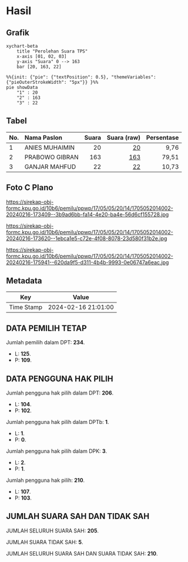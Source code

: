 # Hasil

## Grafik

```mermaid
xychart-beta
    title "Perolehan Suara TPS"
    x-axis [01, 02, 03]
    y-axis "Suara" 0 --> 163
    bar [20, 163, 22]
```

```mermaid
%%{init: {"pie": {"textPosition": 0.5}, "themeVariables": {"pieOuterStrokeWidth": "5px"}} }%%
pie showData
    "1" : 20
    "2" : 163
    "3" : 22
```

## Tabel

| No. | Nama Paslon    | Suara | Suara (raw) | Persentase |
|:--- |:-------------- | -----:| -----------:| ----------:|
| 1   | ANIES MUHAIMIN | 20    | [20][p-1]   | 9,76       |
| 2   | PRABOWO GIBRAN | 163   | [163][p-2]  | 79,51      |
| 3   | GANJAR MAHFUD  | 22    | [22][p-3]   | 10,73      |


[p-1]: https://github.com/gigit-pemilu/pemilu-2024-17-bengkulu/blob/main/pilpres/hitung-suara/sub/17-bengkulu/sub/05-seluma/sub/05-semidang-alas-maras/sub/2014-gunung-bantan/sub/002-tps/sub/paslon-1.txt
[p-2]: https://github.com/gigit-pemilu/pemilu-2024-17-bengkulu/blob/main/pilpres/hitung-suara/sub/17-bengkulu/sub/05-seluma/sub/05-semidang-alas-maras/sub/2014-gunung-bantan/sub/002-tps/sub/paslon-2.txt
[p-3]: https://github.com/gigit-pemilu/pemilu-2024-17-bengkulu/blob/main/pilpres/hitung-suara/sub/17-bengkulu/sub/05-seluma/sub/05-semidang-alas-maras/sub/2014-gunung-bantan/sub/002-tps/sub/paslon-3.txt

## Foto C Plano

https://sirekap-obj-formc.kpu.go.id/10b6/pemilu/ppwp/17/05/05/20/14/1705052014002-20240216-173409--3b9ad6bb-fa14-4e20-ba4e-56d6cf155728.jpg

https://sirekap-obj-formc.kpu.go.id/10b6/pemilu/ppwp/17/05/05/20/14/1705052014002-20240216-173620--1ebca1e5-c72e-4f08-8078-23d580f31b2e.jpg

https://sirekap-obj-formc.kpu.go.id/10b6/pemilu/ppwp/17/05/05/20/14/1705052014002-20240216-175941--620da9f5-d311-4b4b-9993-0e06747a6eac.jpg


## Metadata

| Key        | Value               |
| ---------- | ------------------- |
| Time Stamp | 2024-02-16 21:01:00 |


## DATA PEMILIH TETAP

Jumlah pemilih dalam DPT: **234**.
 * L: **125**.
 * P: **109**.

## DATA PENGGUNA HAK PILIH

Jumlah pengguna hak pilih dalam DPT: **206**.
 * L: **104**.
 * P: **102**.

Jumlah pengguna hak pilih dalam DPTb: **1**.
 * L: **1**.
 * P: **0**.

Jumlah pengguna hak pilih dalam DPK: **3**.
 * L: **2**.
 * P: **1**.

Jumlah pengguna hak pilih: **210**.
 * L: **107**.
 * P: **103**.

## JUMLAH SUARA SAH DAN TIDAK SAH

JUMLAH SELURUH SUARA SAH: **205**.

JUMLAH SUARA TIDAK SAH: **5**.

JUMLAH SELURUH SUARA SAH DAN SUARA TIDAK SAH: **210**.


